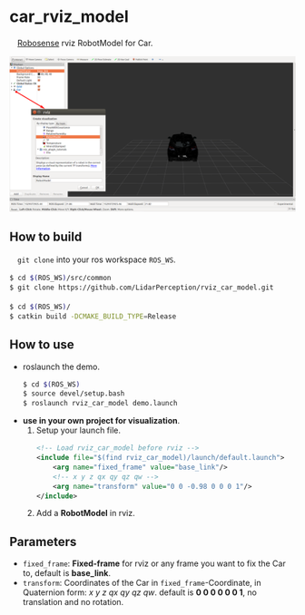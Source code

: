 # car_rviz_model
　[Robosense](http://www.robosense.cn/) rviz RobotModel for Car.
<p align="center">
    <img src=".readme/demo.png" width="720px" alt=""/>
</p>

## How to build
　`git clone` into your ros workspace `ROS_WS`.
```bash
$ cd $(ROS_WS)/src/common
$ git clone https://github.com/LidarPerception/rviz_car_model.git

$ cd $(ROS_WS)/
$ catkin build -DCMAKE_BUILD_TYPE=Release
```


## How to use
+ roslaunch the demo.
    ```bash
    $ cd $(ROS_WS)
    $ source devel/setup.bash
    $ roslaunch rviz_car_model demo.launch
    ```
+ **use in your own project for visualization**.
    1. Setup your launch file.
        ```xml
        <!-- Load rviz_car_model before rviz -->
        <include file="$(find rviz_car_model)/launch/default.launch">
            <arg name="fixed_frame" value="base_link"/>
            <!-- x y z qx qy qz qw -->
            <arg name="transform" value="0 0 -0.98 0 0 0 1"/>
        </include>
        ```
    2. Add a **RobotModel** in rviz.


## Parameters
+ `fixed_frame`: **Fixed-frame** for rviz or any frame you want to fix the Car to, default is **base_link**.
+ `transform`: Coordinates of the Car in `fixed_frame`-Coordinate, in Quaternion form: _x y z qx qy qz qw_. default is **0 0 0 0 0 0 1**, no translation and no rotation.